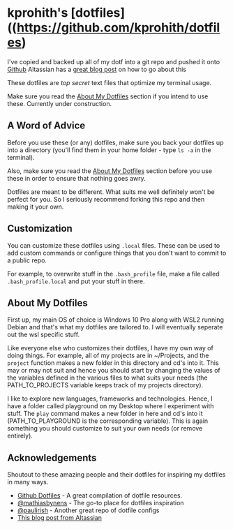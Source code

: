 # kprohith's [dotfiles]((https://github.com/kprohith/dotfiles)

I've copied and backed up all of my dotf into a git repo and pushed it onto [Github](https://github.com/kprohith/dotfiles)
Altassian has a [great blog post](https://www.atlassian.com/git/tutorials/dotfiles) on how to go about this

These dotfiles are *top secret* text files that optimize my terminal usage.

Make sure you read the [About My Dotfiles](#about-my-dotfiles) section if you intend to use these.
Currently under construction.

## A Word of Advice

Before you use these (or any) dotfiles, make sure you back your dotfiles up into a directory (you'll find them in your home folder - type `ls -a` in the terminal).

Also, make sure you read the [About My Dotfiles](#about-my-dotfiles) section before you use these in order to ensure that nothing goes awry.

Dotfiles are meant to be different. What suits me well definitely won't be perfect for you. So I seriously recommend forking this repo and then making it your own.

## Customization

You can customize these dotfiles using `.local` files. These can be used to add custom commands or configure things that you don't want to commit to a public repo. 

For example, to overwrite stuff in the `.bash_profile` file, make a file called `.bash_profile.local` and put your stuff in there. 


## About My Dotfiles

First up, my main OS of choice is Windows 10 Pro along with WSL2 running Debian and that's what my dotfiles are tailored to. I will eventually seperate out the wsl specific stuff.

Like everyone else who customizes their dotfiles, I have my own way of doing things. For example, all of my projects are in ~/Projects, and the `project` function makes a new folder in this directory and cd's into it. This may or may not suit and hence you should start by changing the values of the variables defined in the various files to what suits your needs (the PATH_TO_PROJECTS variable keeps track of my projects directory).

I like to explore new languages, frameworks and technologies. Hence, I have a folder called playground on my Desktop where I experiment with stuff. The `play` command makes a new folder in here and cd's into it (PATH_TO_PLAYGROUND is the corresponding variable). This is again something you should customize to suit your own needs (or remove entirely).


## Acknowledgements


Shoutout to these amazing people and their dotfiles for inspiring my dotfiles in many ways.

- [Github Dotfiles](https://dotfiles.github.io) - A great compilation of dotfile resources.
- [@mathiasbynens](https://github.com/mathiasbynens/dotfiles) - The go-to place for dotfiles inspiration
- [@paulirish](https://github.com/paulirish/dotfiles) - Another great repo of dotfile configs
- [This blog post from Altassian](https://www.atlassian.com/git/tutorials/dotfiles)

